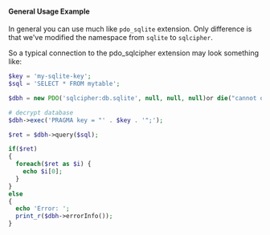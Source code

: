 
#### General Usage Example
In general you can use much like `pdo_sqlite` extension.  Only difference is that we've modified the namespace from `sqlite` to `sqlcipher`.

So a typical connection to the pdo_sqlcipher extension may look something like:

```php
$key = 'my-sqlite-key';
$sql = 'SELECT * FROM mytable';

$dbh = new PDO('sqlcipher:db.sqlite', null, null, null)﻿or die("cannot open the database");;

# decrypt database
$dbh->exec('PRAGMA key = "' . $key . '";');

$ret = $dbh->query($sql);

if($ret) 
{
  foreach($ret as $i) {
    echo $i[0];
  }
} 
else
{
  echo 'Error: ';
  print_r($dbh->errorInfo());
}

```
